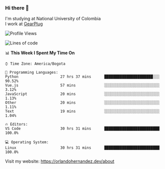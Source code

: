 ### Hi there 👋


<!--**AR4Z/AR4Z** is a ✨ _special_ ✨ repository because its `README.md` (this file) appears on your GitHub profile.

Here are some ideas to get you started:-->
I'm studying at National University of Colombia
<br>
I work at <a href="https://gearplug.io/en/">GearPlug</a>
<br>

<!--START_SECTION:waka-->
![Profile Views](http://img.shields.io/badge/Profile%20Views-1-blue)

![Lines of code](https://img.shields.io/badge/From%20Hello%20World%20I%27ve%20Written-20.6%20million%20lines%20of%20code-blue)

📊 **This Week I Spent My Time On** 

```text
⌚︎ Time Zone: America/Bogota

💬 Programming Languages: 
Python                   27 hrs 37 mins      ██████████████████████░░░   90.52% 
Vue.js                   57 mins             ░░░░░░░░░░░░░░░░░░░░░░░░░   3.12% 
JavaScript               20 mins             ░░░░░░░░░░░░░░░░░░░░░░░░░   1.13% 
Other                    20 mins             ░░░░░░░░░░░░░░░░░░░░░░░░░   1.11% 
Text                     19 mins             ░░░░░░░░░░░░░░░░░░░░░░░░░   1.04%

🔥 Editors: 
VS Code                  30 hrs 31 mins      █████████████████████████   100.0%

💻 Operating System: 
Linux                    30 hrs 31 mins      █████████████████████████   100.0%

```


<!--END_SECTION:waka-->


Visit my website: https://orlandohernandez.dev/about

